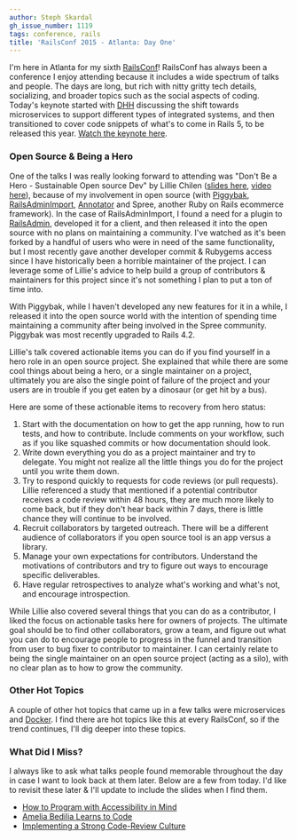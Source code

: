```yaml
---
author: Steph Skardal
gh_issue_number: 1119
tags: conference, rails
title: 'RailsConf 2015 - Atlanta: Day One'
---
```


I'm here in Atlanta for my sixth [RailsConf](http://railsconf.com/)! RailsConf has always been a conference I enjoy attending because it includes a wide spectrum of talks and people. The days are long, but rich with nitty gritty tech details, socializing, and broader topics such as the social aspects of coding. Today's keynote started with [DHH](http://en.wikipedia.org/wiki/David_Heinemeier_Hansson) discussing the shift towards microservices to support different types of integrated systems, and then transitioned to cover code snippets of what's to come in Rails 5, to be released this year. [Watch the keynote here](http://confreaks.tv/videos/railsconf2015-opening-keynote).

### Open Source &amp; Being a Hero

One of the talks I was really looking forward to attending was "Don't Be a Hero - Sustainable Open source Dev" by Lillie Chilen ([slides here](https://speakerdeck.com/lilliealbert/dont-be-a-hero-sustainable-open-source), [video here](http://confreaks.tv/videos/railsconf2015-don-t-be-a-hero-sustainable-open-source)), because of my involvement in open source (with [Piggybak](http://www.piggybak.org/), [RailsAdminImport](https://github.com/stephskardal/rails_admin_import), [Annotator](http://annotatorjs.org/) and Spree, another Ruby on Rails ecommerce framework). In the case of RailsAdminImport, I found a need for a plugin to [RailsAdmin](https://github.com/sferik/rails_admin), developed it for a client, and then released it into the open source with no plans on maintaining a community. I've watched as it's been forked by a handful of users who were in need of the same functionality, but I most recently gave another developer commit &amp; Rubygems access since I have historically been a horrible maintainer of the project. I can leverage some of Lillie's advice to help build a group of contributors &amp; maintainers for this project since it's not something I plan to put a ton of time into.

With Piggybak, while I haven't developed any new features for it in a while, I released it into the open source world with the intention of spending time maintaining a community after being involved in the Spree community. Piggybak was most recently upgraded to Rails 4.2.

Lillie's talk covered actionable items you can do if you find yourself in a hero role in an open source project. She explained that while there are some cool things about being a hero, or a single maintainer on a project, ultimately you are also the single point of failure of the project and your users are in trouble if you get eaten by a dinosaur (or get hit by a bus).

Here are some of these actionable items to recovery from hero status:

1. Start with the documentation on how to get the app running, how to run tests, and how to contribute. Include comments on your workflow, such as if you like squashed commits or how documentation should look.
1. Write down everything you do as a project maintainer and try to delegate. You might not realize all the little things you do for the project until you write them down.
1. Try to respond quickly to requests for code reviews (or pull requests). Lillie referenced a study that mentioned if a potential contributor receives a code review within 48 hours, they are much more likely to come back, but if they don't hear back within 7 days, there is little chance they will continue to be involved.
1. Recruit collaborators by targeted outreach. There will be a different audience of collaborators if you open source tool is an app versus a library.
1. Manage your own expectations for contributors. Understand the motivations of contributors and try to figure out ways to encourage specific deliverables.
1. Have regular retrospectives to analyze what's working and what's not, and encourage introspection.

While Lillie also covered several things that you can do as a contributor, I liked the focus on actionable tasks here for owners of projects. The ultimate goal should be to find other collaborators, grow a team, and figure out what you can do to encourage people to progress in the funnel and transition from user to bug fixer to contributor to maintainer. I can certainly relate to being the single maintainer on an open source project (acting as a silo), with no clear plan as to how to grow the community.

### Other Hot Topics

A couple of other hot topics that came up in a few talks were microservices and [Docker](https://www.docker.com/). I find there are hot topics like this at every RailsConf, so if the trend continues, I'll dig deeper into these topics.

### What Did I Miss?

I always like to ask what talks people found memorable throughout the day in case I want to look back at them later. Below are a few from today. I'd like to revisit these later &amp; I'll update to include the slides when I find them.

- [How to Program with Accessibility in Mind](http://confreaks.tv/videos/railsconf2015-how-to-program-with-accessibility-in-mind)
- [Amelia Bedilia Learns to Code](http://confreaks.tv/videos/railsconf2015-amelia-bedelia-learns-to-code)
- [Implementing a Strong Code-Review Culture](http://confreaks.tv/videos/railsconf2015-implementing-a-strong-code-review-culture)
